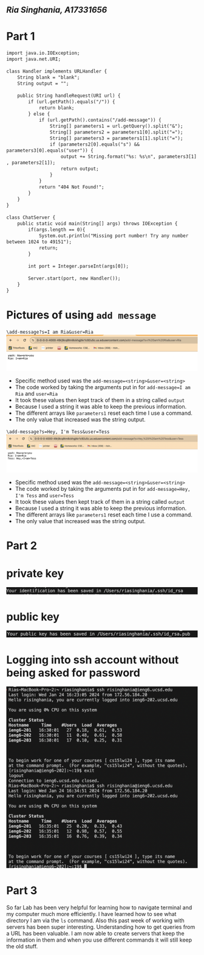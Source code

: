 ## *Ria Singhania, A17331656*
# Part 1
```
import java.io.IOException;
import java.net.URI;

class Handler implements URLHandler {
    String blank = "blank";
    String output = "";

    public String handleRequest(URI url) {
        if (url.getPath().equals("/")) {
            return blank;
        } else {
            if (url.getPath().contains("/add-message")) {
                String[] parameters1 = url.getQuery().split("&");
                String[] parameters2 = parameters1[0].split("=");
                String[] parameters3 = parameters1[1].split("=");
                if (parameters2[0].equals("s") && parameters3[0].equals("user")) {
                    output += String.format("%s: %s\n", parameters3[1] , parameters2[1]);
                    return output;
                }
            }
            return "404 Not Found!";
        }
    }
}

class ChatServer {
    public static void main(String[] args) throws IOException {
        if(args.length == 0){
            System.out.println("Missing port number! Try any number between 1024 to 49151");
            return;
        }

        int port = Integer.parseInt(args[0]);

        Server.start(port, new Handler());
    }
}
```
# Pictures of using `add message`

`\add-message?s=I am Ria&user=Ria`
![Image](https://github.com/riasinghania/cse15l-lab-reports/blob/main/Screen%20Shot%202024-01-24%20at%203.26.44%20PM.png?raw=true) 
* Specific method used was the `add-message=<string>&user=<string>`
* The code worked by taking the arguments put in for `add-message=I am Ria` and `user=Ria` 
* It took these values then kept track of them in a string called `output`
* Because I used a string it was able to keep the previous information. 
* The different arrays like `parameters1` reset each time I use a command.
* The only value that increased was the string output.

`\add-message?s=Hey, I'm Tess&user=Tess`
![Image](https://github.com/riasinghania/cse15l-lab-reports/blob/main/Screen%20Shot%202024-01-24%20at%203.26.58%20PM.png?raw=true)
* Specific method used was the `add-message=<string>&user=<string>`
* The code worked by taking the arguments put in for `add-message=Hey, I'm Tess` and `user=Tess` 
* It took these values then kept track of them in a string called `output`
* Because I used a string it was able to keep the previous information. 
* The different arrays like `parameters1` reset each time I use a command.
* The only value that increased was the string output.

# Part 2
# private key
![Image](https://github.com/riasinghania/cse15l-lab-reports/blob/main/Screen%20Shot%202024-01-30%20at%2010.20.40%20PM.png?raw=true)
# public key 
![Image](https://github.com/riasinghania/cse15l-lab-reports/blob/main/Screen%20Shot%202024-01-30%20at%2010.15.18%20PM.png?raw=true)
# Logging into ssh account without being asked for password
![Image](https://github.com/riasinghania/cse15l-lab-reports/blob/main/Screen%20Shot%202024-01-24%20at%204.36.07%20PM.png?raw=true)

# Part 3
So far Lab has been very helpful for learning how to navigate terminal and my computer much more efficiently. I have learned how to see what directory I am via the `ls` command. Also this past week of working with servers has been super interesting. Understanding how to get queries from a URL has been valuable. I am now able to create servers that keep the information in them and when you use different commands it will still keep the old stuff. 







